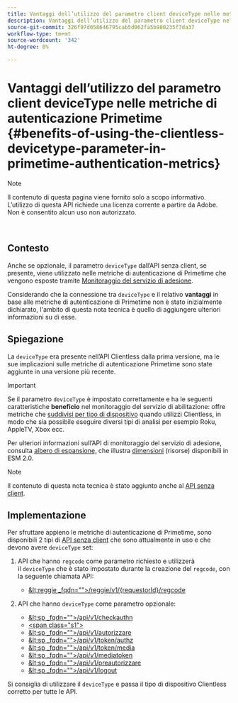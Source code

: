 ```yaml
---
title: Vantaggi dell’utilizzo del parametro client deviceType nelle metriche di autenticazione Primetime
description: Vantaggi dell’utilizzo del parametro client deviceType nelle metriche di autenticazione Primetime
source-git-commit: 326f97d058646795cab5d062fa5b980235f7da37
workflow-type: tm+mt
source-wordcount: '342'
ht-degree: 0%

---
```



# Vantaggi dell’utilizzo del parametro client deviceType nelle metriche di autenticazione Primetime {#benefits-of-using-the-clientless-devicetype-parameter-in-primetime-authentication-metrics}

>[!NOTE]
>
>Il contenuto di questa pagina viene fornito solo a scopo informativo. L’utilizzo di questa API richiede una licenza corrente a partire da Adobe. Non è consentito alcun uso non autorizzato.

</br>

## Contesto

Anche se opzionale, il parametro `deviceType` dall’API senza client, se presente, viene utilizzato nelle metriche di autenticazione di Primetime che vengono esposte tramite [Monitoraggio del servizio di adesione](/help/authentication/entitlement-service-monitoring-overview.md).

Considerando che la connessione tra `deviceType` e il relativo **vantaggi** in base alle metriche di autenticazione di Primetime non è stato inizialmente dichiarato, l&#39;ambito di questa nota tecnica è quello di aggiungere ulteriori informazioni su di esse.

## Spiegazione

La `deviceType` era presente nell’API Clientless dalla prima versione, ma le sue implicazioni sulle metriche di autenticazione Primetime sono state aggiunte in una versione più recente.



>[!IMPORTANT]
>
>Se il parametro `deviceType` è impostato correttamente e ha le seguenti caratteristiche **beneficio** nel monitoraggio del servizio di abilitazione: offre metriche che [suddivisi per tipo di dispositivo](/help/authentication/entitlement-service-monitoring-overview.md#clientless_device_type) quando utilizzi Clientless, in modo che sia possibile eseguire diversi tipi di analisi per esempio Roku, AppleTV, Xbox ecc.


Per ulteriori informazioni sull’API di monitoraggio del servizio di adesione, consulta [albero di espansione,](/help/authentication/entitlement-service-monitoring-api.md#drill-down_tree) che illustra [dimensioni](/help/authentication/entitlement-service-monitoring-overview.md#esm_dimensions) (risorse) disponibili in ESM 2.0.

>[!NOTE]
>
>Il contenuto di questa nota tecnica è stato aggiunto anche al [API senza client](#clientless_device_type).




## Implementazione

Per sfruttare appieno le metriche di autenticazione di Primetime, sono disponibili 2 tipi di [API senza client](#web_srvs_summary) che sono attualmente in uso e che devono avere `deviceType` set:

1. API che hanno `regcode` come parametro richiesto e utilizzerà il `deviceType` che è stato impostato durante la creazione del `regcode`, con la seguente chiamata API:
   - [\&lt;reggie _fqdn=&quot;&quot;>/reggie/v1/{requestorId}/regcode](#reg_serv)

1. API che hanno `deviceType` come parametro opzionale:
   - [\&lt;sp _fqdn=&quot;&quot;>/api/v1/checkauthn](#check_authn_token)
   - [&lt;span class=&quot;s1&quot;>](#retrieve_authn_token)
   - [\&lt;sp _fqdn=&quot;&quot;>/api/v1/autorizzare](#init_authz)
   - [\&lt;sp _fqdn=&quot;&quot;>/api/v1/token/authz](#retrieve_authz_token)
   - [\&lt;sp _fqdn=&quot;&quot;>/api/v1/token/media](#short_media)
   - [\&lt;sp _fqdn=&quot;&quot;>/api/v1/mediatoken](#short_media)
   - [\&lt;sp _fqdn=&quot;&quot;>/api/v1/preautorizzare](#PreAuthZ_Resources)
   - [\&lt;sp _fqdn=&quot;&quot;>/api/v1/logout](#init_logout)

Si consiglia di utilizzare il `deviceType` e passa il tipo di dispositivo Clientless corretto per tutte le API.


